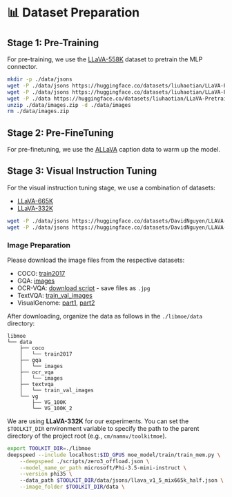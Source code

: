 # 📊 Dataset Preparation

## Stage 1: Pre-Training

For pre-training, we use the [LLaVA-558K](https://huggingface.co/datasets/liuhaotian/LLaVA-Pretrain) dataset to pretrain the MLP connector.

```bash
mkdir -p ./data/jsons
wget -P ./data/jsons https://huggingface.co/datasets/liuhaotian/LLaVA-Pretrain/resolve/main/blip_laion_cc_sbu_558k.json?download=true
wget -P ./data/jsons https://huggingface.co/datasets/liuhaotian/LLaVA-Pretrain/resolve/main/blip_laion_cc_sbu_558k.json?download=true
wget -P ./data https://huggingface.co/datasets/liuhaotian/LLaVA-Pretrain/resolve/main/images.zip?download=true
unzip ./data/images.zip -d ./data/images
rm ./data/images.zip
```

## Stage 2: Pre-FineTuning

For pre-finetuning, we use the [ALLaVA](https://huggingface.co/datasets/FreedomIntelligence/ALLaVA-4V) caption data to warm up the model.

## Stage 3: Visual Instruction Tuning

For the visual instruction tuning stage, we use a combination of datasets:

- [LLaVA-665K](https://huggingface.co/datasets/liuhaotian/LLaVA-Instruct-150K/blob/main/llava_v1_5_mix665k.json)
- [LLaVA-332K](https://huggingface.co/datasets/DavidNguyen/LLAVAHALF/blob/main/llava_v1_5_mix665k_half.json)

```bash
wget -P ./data/jsons https://huggingface.co/datasets/DavidNguyen/LLAVA-LibMoE/resolve/main/llava_v1_5_mix665k.json?download=true
wget -P ./data/jsons https://huggingface.co/datasets/DavidNguyen/LLAVA-LibMoE/resolve/main/llava_v1_5_mix665k_half.json?download=true
```

### Image Preparation

Please download the image files from the respective datasets:

- COCO: [train2017](http://images.cocodataset.org/zips/train2017.zip)
- GQA: [images](https://downloads.cs.stanford.edu/nlp/data/gqa/images.zip)
- OCR-VQA: [download script](https://drive.google.com/drive/folders/1_GYPY5UkUy7HIcR0zq3ZCFgeZN7BAfm_?usp=sharing) - save files as `.jpg`
- TextVQA: [train_val_images](https://dl.fbaipublicfiles.com/textvqa/images/train_val_images.zip)
- VisualGenome: [part1](https://cs.stanford.edu/people/rak248/VG_100K_2/images.zip), [part2](https://cs.stanford.edu/people/rak248/VG_100K_2/images2.zip)

After downloading, organize the data as follows in the `./libmoe/data` directory:

```plaintext
libmoe
└── data
    ├── coco
    │   └── train2017
    ├── gqa
    │   └── images
    ├── ocr_vqa
    │   └── images
    ├── textvqa
    │   └── train_val_images
    └── vg
        ├── VG_100K
        └── VG_100K_2
```

We are using **LLaVA-332K** for our experiments. You can set the `$TOOLKIT_DIR` environment variable to specify the path to the parent directory of the project root (e.g., `cm/namnv/toolkitmoe`).

```bash
export TOOLKIT_DIR=./libmoe
deepspeed --include localhost:$ID_GPUS moe_model/train/train_mem.py \
    --deepspeed ./scripts/zero3_offload.json \
    --model_name_or_path microsoft/Phi-3.5-mini-instruct \
    --version phi35 \  
    --data_path $TOOLKIT_DIR/data/jsons/llava_v1_5_mix665k_half.json \
    --image_folder $TOOLKIT_DIR/data \ 
```
